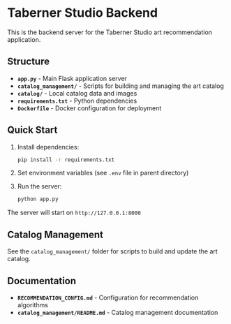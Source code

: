 # Taberner Studio Backend

This is the backend server for the Taberner Studio art recommendation application.

## Structure

- **`app.py`** - Main Flask application server
- **`catalog_management/`** - Scripts for building and managing the art catalog
- **`catalog/`** - Local catalog data and images
- **`requirements.txt`** - Python dependencies
- **`Dockerfile`** - Docker configuration for deployment

## Quick Start

1. Install dependencies:
   ```bash
   pip install -r requirements.txt
   ```

2. Set environment variables (see `.env` file in parent directory)

3. Run the server:
   ```bash
   python app.py
   ```

The server will start on `http://127.0.0.1:8000`

## Catalog Management

See the `catalog_management/` folder for scripts to build and update the art catalog.

## Documentation

- **`RECOMMENDATION_CONFIG.md`** - Configuration for recommendation algorithms
- **`catalog_management/README.md`** - Catalog management documentation 